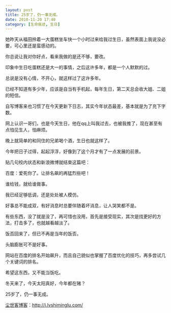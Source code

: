 ```yaml
---
layout: post
title: 25岁了，仍一事无成。
date: 2010-11-20 17:40
category: [生命痕迹, 生日]
---
```

她昨天从福田拎着一大蛋糕坐车快一个小时过来给我过生日，虽然表面上我说没必要，可心里还是蛮感动的。

你总说让我对你好点，看来我做的是还不够，要改。

印象中生日吃蛋糕还是大一的事情，之后这许多年，都是一个人默默的过。

总说是没有心情，不开心，就这样过了这许多年。

已经不知道有多少年，应该是自当有手机起，每年生日，第二天总会收大姐、二姐的短信。

自写博客来也习惯了在今天更新下日志，其实今年状态最差，基本就是为了充下字数。

网上认识一哥们，也是今天生日，他在qq上叫我过去，也被我推了，现在甚至有点怕见生人，怕麻烦。

晚上就简单的和同住的兄弟喝个酒，生日也就这样了。

今年把日子过得，起起浮浮，好像到了这个月才有了一点发展的前景。

贴几句校内状态和新浪微博就结束这篇吧：

百度：爱死你了。让排名飙的再猛烈些吧！ 

谁给钱，就给谁做事。 

我已经足够低调，还是处处被人模仿。 

好事总不能成双，有好消息时总要伴随着坏消息，让人哭笑都不是。 

有些东西，没了就是没了，再可惜也没用，首先是接受现实，其次是找更好的方法，打击多了，也就越看越淡了。

饭否回来了，但已不再是当年的饭否。 

头脑膨胀可不是好事。

网站在百度的排名开始飙升，而且自己貌似也掌握了百度优化的技巧，再多尝试几个关键词的排名。

希望这东西，又不能当饭吃。

冬天来了，今天太阳真好，今年都在赌？

25岁了，仍一事无成。

<a href="http://i.lvshiminglu.com/">尘世客博客</a>：<a href="http://i.lvshiminglu.com/">http://i.lvshiminglu.com/</a>

